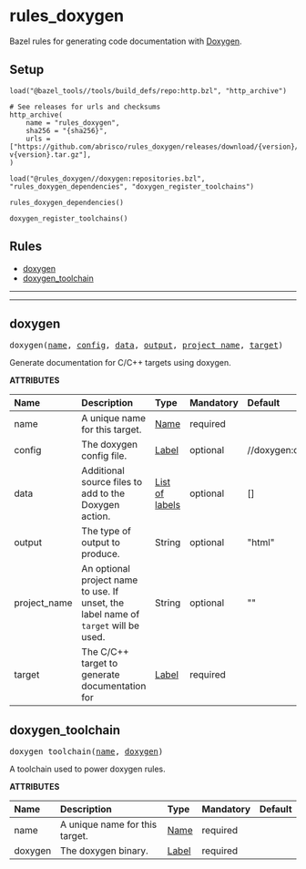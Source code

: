 <!-- Generated with Stardoc: http://skydoc.bazel.build -->

# rules_doxygen

Bazel rules for generating code documentation with [Doxygen](https://www.doxygen.nl/index.html).

## Setup

```starlark
load("@bazel_tools//tools/build_defs/repo:http.bzl", "http_archive")

# See releases for urls and checksums
http_archive(
    name = "rules_doxygen",
    sha256 = "{sha256}",
    urls = ["https://github.com/abrisco/rules_doxygen/releases/download/{version}/rules_doxygen-v{version}.tar.gz"],
)

load("@rules_doxygen//doxygen:repositories.bzl", "rules_doxygen_dependencies", "doxygen_register_toolchains")

rules_doxygen_dependencies()

doxygen_register_toolchains()
```

## Rules

- [doxygen](#doxygen)
- [doxygen_toolchain](#doxygen_toolchain)

---
---


<a id="doxygen"></a>

## doxygen

<pre>
doxygen(<a href="#doxygen-name">name</a>, <a href="#doxygen-config">config</a>, <a href="#doxygen-data">data</a>, <a href="#doxygen-output">output</a>, <a href="#doxygen-project_name">project_name</a>, <a href="#doxygen-target">target</a>)
</pre>

Generate documentation for C/C++ targets using doxygen.

**ATTRIBUTES**


| Name  | Description | Type | Mandatory | Default |
| :------------- | :------------- | :------------- | :------------- | :------------- |
| <a id="doxygen-name"></a>name |  A unique name for this target.   | <a href="https://bazel.build/concepts/labels#target-names">Name</a> | required |  |
| <a id="doxygen-config"></a>config |  The doxygen config file.   | <a href="https://bazel.build/concepts/labels">Label</a> | optional | //doxygen:config |
| <a id="doxygen-data"></a>data |  Additional source files to add to the Doxygen action.   | <a href="https://bazel.build/concepts/labels">List of labels</a> | optional | [] |
| <a id="doxygen-output"></a>output |  The type of output to produce.   | String | optional | "html" |
| <a id="doxygen-project_name"></a>project_name |  An optional project name to use. If unset, the label name of <code>target</code> will be used.   | String | optional | "" |
| <a id="doxygen-target"></a>target |  The C/C++ target to generate documentation for   | <a href="https://bazel.build/concepts/labels">Label</a> | required |  |


<a id="doxygen_toolchain"></a>

## doxygen_toolchain

<pre>
doxygen_toolchain(<a href="#doxygen_toolchain-name">name</a>, <a href="#doxygen_toolchain-doxygen">doxygen</a>)
</pre>

A toolchain used to power doxygen rules.

**ATTRIBUTES**


| Name  | Description | Type | Mandatory | Default |
| :------------- | :------------- | :------------- | :------------- | :------------- |
| <a id="doxygen_toolchain-name"></a>name |  A unique name for this target.   | <a href="https://bazel.build/concepts/labels#target-names">Name</a> | required |  |
| <a id="doxygen_toolchain-doxygen"></a>doxygen |  The doxygen binary.   | <a href="https://bazel.build/concepts/labels">Label</a> | required |  |


